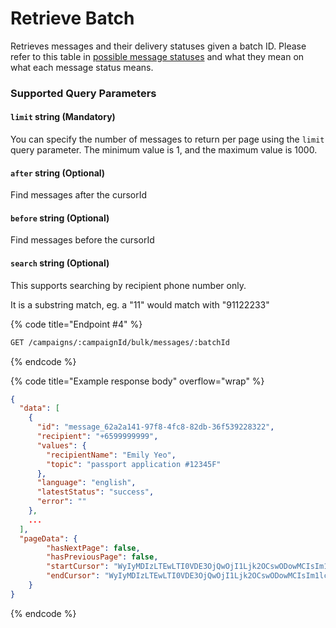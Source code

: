 # Retrieve Batch

Retrieves messages and their delivery statuses given a batch ID. Please refer to this table in [possible message statuses](the-message-object.md#lateststatus-string) and what they mean on what each message status means.

### Supported Query Parameters

#### `limit` string (Mandatory)

You can specify the number of messages to return per page using the `limit` query parameter. The minimum value is 1, and the maximum value is 1000.

#### `after` string (Optional)

Find messages after the cursorId

#### `before` string (Optional)

Find messages before the cursorId

#### `search` string (Optional)

This supports searching by recipient phone number only.&#x20;

It is a substring match, eg. a "11" would match with "91122233"

{% code title="Endpoint #4" %}
```sh
GET /campaigns/:campaignId/bulk/messages/:batchId
```
{% endcode %}

{% code title="Example response body" overflow="wrap" %}
```json
{
  "data": [
    {
      "id": "message_62a2a141-97f8-4fc8-82db-36f539228322",
      "recipient": "+6599999999",
      "values": {
        "recipientName": "Emily Yeo",
        "topic": "passport application #12345F"
      },
      "language": "english",
      "latestStatus": "success",
      "error": ""
    },
    ...
  ],
  "pageData": {
		"hasNextPage": false,
		"hasPreviousPage": false,
		"startCursor": "WyIyMDIzLTEwLTI0VDE3OjQwOjI1Ljk2OCswODowMCIsIm1lc3NhZ2VfM2E1MWI1ODctMzQ5OS00YTBmLTlkNGUtZTRlOWYzNWZkNmMxIl0=",
		"endCursor": "WyIyMDIzLTEwLTI0VDE3OjQwOjI1Ljk2OCswODowMCIsIm1lc3NhZ2VfM2E1MWI1ODctMzQ5OS00YTBmLTlkNGUtZTRlOWYzNWZkNmMxIl0="
	}
}
```
{% endcode %}
